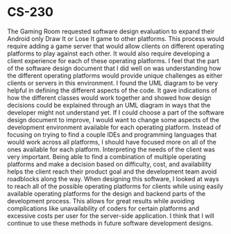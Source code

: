 # CS-230
The Gaming Room requested software design evaluation to expand their Android only Draw It or Lose It game to other platforms. This process would require adding a game server that would allow clients on different operating platforms to play against each other. It would also require developing a client experience for each of these operating platforms. I feel that the part of the software design document that I did well on was understanding how the different operating platforms would provide unique challenges as either clients or servers in this environment. I found the UML diagram to be very helpful in defining the different aspects of the code. It gave indications of how the different classes would work together and showed how design decisions could be explained through an UML diagram in ways that the developer might not understand yet.
If I could choose a part of the software design document to improve, I would want to change some aspects of the development environment available for each operating platform. Instead of focusing on trying to find a couple IDEs and programming languages that would work across all platforms, I should have focused more on all of the ones available for each platform. Interpreting the needs of the client was very important. Being able to find a combination of multiple operating platforms and make a decision based on difficulty, cost, and availability helps the client reach their product goal and the development team avoid roadblocks along the way.
When designing this software, I looked at ways to reach all of the possible operating platforms for clients while using easily available operating platforms for the design and backend parts of the development process. This allows for great results while avoiding complications like unavailability of coders for certain platforms and excessive costs per user for the server-side application. I think that I will continue to use these methods in future software development designs.
